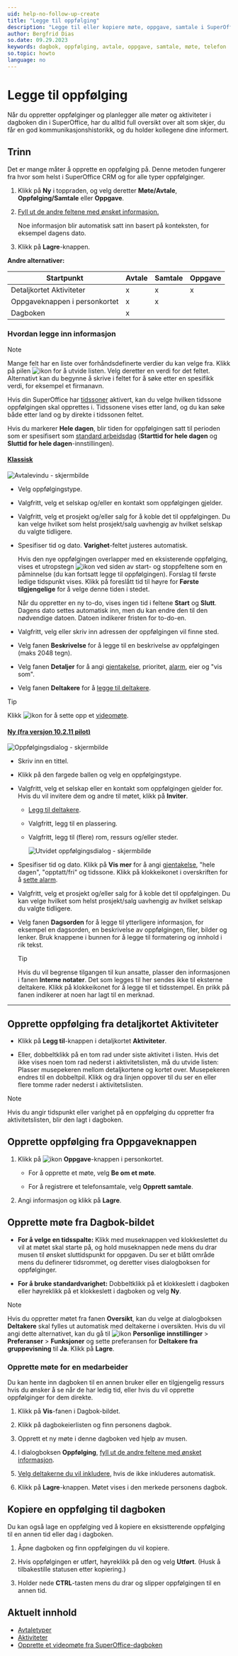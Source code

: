 ```yaml
---
uid: help-no-follow-up-create
title: "Legge til oppfølging"
description: "Legge til eller kopiere møte, oppgave, samtale i SuperOffice"
author: Bergfrid Dias
so.date: 09.29.2023
keywords: dagbok, oppfølging, avtale, oppgave, samtale, møte, telefon
so.topic: howto
language: no
---
```


# Legge til oppfølging

Når du oppretter oppfølginger og planlegger alle møter og aktiviteter i dagboken din i SuperOffice, har du alltid full oversikt over alt som skjer, du får en god kommunikasjonshistorikk, og du holder kollegene dine informert.

## Trinn

Det er mange måter å opprette en oppfølging på. Denne metoden fungerer fra hvor som helst i SuperOffice CRM og for alle typer oppfølginger.

1. Klikk på **Ny** i toppraden, og velg deretter **Møte/Avtale**, **Oppfølging/Samtale** eller **Oppgave**.

2. [Fyll ut de andre feltene med ønsket informasjon.](#fields)

    Noe informasjon blir automatisk satt inn basert på konteksten, for eksempel dagens dato.

3. Klikk på **Lagre**-knappen.

**Andre alternativer:**

| Startpunkt | Avtale | Samtale | Oppgave |
|---|---|---|---|
| Detaljkortet Aktiviteter | x | x | x |
| Oppgaveknappen i personkortet | x | x | |
| Dagboken | x | | |

### <a id="fields" />Hvordan legge inn informasjon

> [!NOTE]
> Mange felt har en liste over forhåndsdefinerte verdier du kan velge fra. Klikk på pilen ![ikon][img4] for å utvide listen. Velg deretter en verdi for det feltet. Alternativt kan du begynne å skrive i feltet for å søke etter en spesifikk verdi, for eksempel et firmanavn.

Hvis din SuperOffice har [tidssoner][9] aktivert, kan du velge hvilken tidssone oppfølgingen skal opprettes i. Tidssonene vises etter land, og du kan søke både etter land og by direkte i tidssonen feltet.

Hvis du markerer **Hele dagen**, blir tiden for oppfølgingen satt til perioden som er spesifisert som [standard arbeidsdag][8] (**Starttid for hele dagen** og **Sluttid for hele dagen**-innstillingen).

<!-- markdownlint-disable MD051 -->
#### [Klassisk](#tab/fields-old)

![Avtalevindu - skjermbilde][img6]

* Velg oppfølgingstype.

* Valgfritt, velg et selskap og/eller en kontakt som oppfølgingen gjelder.

* Valgfritt, velg et prosjekt og/eller salg for å koble det til oppfølgingen. Du kan velge hvilket som helst prosjekt/salg uavhengig av hvilket selskap du valgte tidligere.

* Spesifiser tid og dato. **Varighet**-feltet justeres automatisk.

    Hvis den nye oppfølgingen overlapper med en eksisterende oppfølging, vises et utropstegn ![ikon][img2] ved siden av start- og stoppfeltene som en påminnelse (du kan fortsatt legge til oppfølgingen). Forslag til første ledige tidspunkt vises. Klikk på foreslått tid til høyre for **Første tilgjengelige** for å velge denne tiden i stedet.

    Når du oppretter en ny to-do, vises ingen tid i feltene **Start** og **Slutt**. Dagens dato settes automatisk inn, men du kan endre den til den nødvendige datoen. Datoen indikerer fristen for to-do-en.

* Valgfritt, velg eller skriv inn adressen der oppfølgingen vil finne sted.

* Velg fanen **Beskrivelse** for å legge til en beskrivelse av oppfølgingen (maks 2048 tegn).
* Velg fanen **Detaljer** for å angi [gjentakelse][4], prioritet, [alarm][3], eier og "vis som".
* Velg fanen **Deltakere** for å [legge til deltakere][5].

> [!TIP]
> Klikk ![ikon][img5] for å sette opp et [videomøte][2].

#### [Ny (fra versjon 10.2.11 pilot)](#tab/fields-new)

![Oppfølgingsdialog - skjermbilde][img7]

* Skriv inn en tittel.

* Klikk på den fargede ballen og velg en oppfølgingstype.

* Valgfritt, velg et selskap eller en kontakt som oppfølgingen gjelder for. Hvis du vil invitere dem og andre til møtet, klikk på **Inviter**.

  * [Legg til deltakere][5].
  * Valgfritt, legg til en plassering.
  * Valgfritt, legg til (flere) rom, ressurs og/eller steder.

    ![Utvidet oppfølgingsdialog - skjermbilde][img8]

* Spesifiser tid og dato. Klikk på **Vis mer** for å angi [gjentakelse][4], "hele dagen", "opptatt/fri" og tidssone. Klikk på klokkeikonet i overskriften for å [sette alarm][3].

* Valgfritt, velg et prosjekt og/eller salg for å koble det til oppfølgingen. Du kan velge hvilket som helst prosjekt/salg uavhengig av hvilket selskap du valgte tidligere.

* Velg fanen **Dagsorden** for å legge til ytterligere informasjon, for eksempel en dagsorden, en beskrivelse av oppfølgingen, filer, bilder og lenker. Bruk knappene i bunnen for å legge til formatering og innhold i rik tekst.

    > [!TIP]
    > Hvis du vil begrense tilgangen til kun ansatte, plasser den informasjonen i fanen **Interne notater**. Det som legges til her sendes ikke til eksterne deltakere. Klikk på klokkeikonet for å legge til et tidsstempel. En prikk på fanen indikerer at noen har lagt til en merknad.

***
<!-- markdownlint-restore -->

## Opprette oppfølging fra detaljkortet Aktiviteter

* Klikk på **Legg til**-knappen i detaljkortet **Aktiviteter**.

* Eller, dobbeltklikk på en tom rad under siste aktivitet i listen. Hvis det ikke vises noen tom rad nederst i aktivitetslisten, må du utvide listen: Plasser musepekeren mellom detaljkortene og kortet over. Musepekeren endres til en dobbeltpil. Klikk og dra linjen oppover til du ser en eller flere tomme rader nederst i aktivitetslisten.

> [!NOTE]
> Hvis du angir tidspunkt eller varighet på en oppfølging du oppretter fra aktivitetslisten, blir den lagt i dagboken.

## Opprette oppfølging fra Oppgaveknappen

1. Klikk på ![ikon][img3] **Oppgave**-knappen i personkortet.

    * For å opprette et møte, velg **Be om et møte**.

    * For å registrere et telefonsamtale, velg **Opprett samtale**.

1. Angi informasjon og klikk på **Lagre**.

## Opprette møte fra Dagbok-bildet

* **For å velge en tidsspalte:** Klikk med museknappen ved klokkeslettet du vil at møtet skal starte på, og hold museknappen nede mens du drar musen til ønsket sluttidspunkt for oppgaven. Du ser et blått område mens du definerer tidsrommet, og deretter vises dialogboksen for oppfølginger.

* **For å bruke standardvarighet:** Dobbeltklikk på et klokkeslett i dagboken eller høyreklikk på et klokkeslett i dagboken og velg **Ny**.

> [!NOTE]
> Hvis du oppretter møtet fra fanen **Oversikt**, kan du velge at dialogboksen **Deltakere** skal fylles ut automatisk med deltakerne i oversikten. Hvis du vil angi dette alternativet, kan du gå til ![ikon][img1] **Personlige innstillinger** > **Preferanser** > **Funksjoner** og sette preferansen for **Deltakere fra gruppevisning** til **Ja**. Klikk på **Lagre**.

### <a id="associate" />Opprette møte for en medarbeider

Du kan hente inn dagboken til en annen bruker eller en tilgjengelig ressurs hvis du ønsker å se når de har ledig tid, eller hvis du vil opprette oppfølginger for dem direkte.

1. Klikk på **Vis**-fanen i Dagbok-bildet.

2. Klikk på dagbokeierlisten og finn personens dagbok.

3. Opprett et ny møte i denne dagboken ved hjelp av musen.

4. I dialogboksen **Oppfølging**, [fyll ut de andre feltene med ønsket informasjon](#fields).

5. [Velg deltakerne du vil inkludere][5], hvis de ikke inkluderes automatisk.

6. Klikk på **Lagre**-knappen. Møtet vises i den merkede personens dagbok.

## <a id="copy" />Kopiere en oppfølging til dagboken

Du kan også lage en oppfølging ved å kopiere en eksistterende oppfølging til en annen tid eller dag i dagboken.

1. Åpne dagboken og finn oppfølgingen du vil kopiere.

2. Hvis oppfølgingen er utført, høyreklikk på den og velg **Utført**. (Husk å tilbakestille statusen etter kopiering.)

3. Holder nede **CTRL**-tasten mens du drar og slipper oppfølgingen til en annen tid.

## Aktuelt innhold

* [Avtaletyper][1]
* [Aktiviteter][7]
* [Opprette et videomøte fra SuperOffice-dagboken][2]

<!-- Referenced links -->
[1]: follow-ups.md
[2]: video-meetings.md
[3]: set-alarm.md
[4]: recurrence/index.md
[5]: invitation/add-participant.md
[7]: ../../learn/basics/activity.md
[8]: ../../learn/getting-started/preferences.md
[9]: ../../globalization-and-localization/learn/time-zones.m

<!-- Referenced images -->
[img1]: ../../../media/icons/personal-settings-small.png
[img3]: ../../../media/icons/btn-menu.png
[img2]: ../../../../common/icons/warning-red.png
[img4]: ../../../../common/icons/dropdown-icon.png
[img5]: ../../../../common/icons/videocall-off.png
[img6]: ../../../media/loc/en/diary/appointment-new.png
[img7]: ../../../media/loc/en/diary/follow-up-dialog.png
[img8]: ../../../media/loc/en/diary/follow-up-attendees.png
